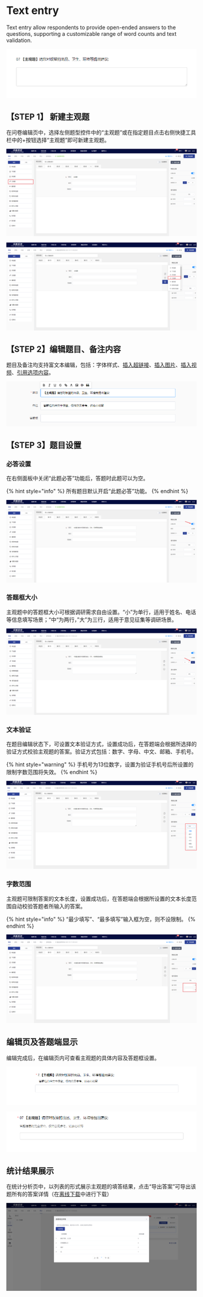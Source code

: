 # Text entry

Text entry allow respondents to provide open-ended answers to the questions, supporting a customizable range of word counts and text validation.

![主观题](<../../.gitbook/assets/image (555).png>)

## 【STEP 1】 新建主观题

在问卷编辑页中，选择左侧题型控件中的“主观题”或在指定题目点击右侧快捷工具栏中的+按钮选择“主观题”即可新建主观题。

![通过“题型”控件新建主观题](../../.gitbook/assets/Snipaste_2023-10-11_09-28-53.png)

![在指定题目下方新建主观题](../../.gitbook/assets/Snipaste_2023-10-11_09-29-30.png)

## 【STEP 2】编辑题目、备注内容

题目及备注均支持富文本编辑，包括：字体样式、[插入超链接](../../cao-zuo-zhi-yin/wen-juan-bian-ji/cha-ru-chao-lian-jie.md)、[插入图片](../../cao-zuo-zhi-yin/wen-juan-bian-ji/cha-ru-tu-pian.md)、[插入视频](../../cao-zuo-zhi-yin/wen-juan-bian-ji/cha-ru-shi-pin.md)、[引用选项内容](../../cao-zuo-zhi-yin/wen-juan-bian-ji/nei-rong-yin-yong.md)。

![主观题内容编辑](<../../.gitbook/assets/image (227).png>)

## 【STEP 3】题目设置

### 必答设置

在右侧面板中关闭“此题必答”功能后，答题时此题可以为空。

{% hint style="info" %}
所有题目默认开启“此题必答”功能。
{% endhint %}

![必答设置](../../.gitbook/assets/Snipaste_2023-10-11_09-32-37.png)

### 答题框大小

主观题中的答题框大小可根据调研需求自由设置。“小”为单行，适用于姓名、电话等信息填写场景；“中“为两行，”大”为三行，适用于意见征集等调研场景。

![答题框大小设置](../../.gitbook/assets/Snipaste_2023-10-11_09-33-46.png)

### 文本验证

在题目编辑状态下，可设置文本验证方式，设置成功后，在答题端会根据所选择的验证方式校验主观题的答案。验证方式包括：数字、字母、中文、邮箱、手机号。

{% hint style="warning" %}
手机号为13位数字，设置为验证手机号后所设置的限制字数范围将失效。
{% endhint %}

![文本验证设置](../../.gitbook/assets/Snipaste_2023-10-11_09-34-36.png)

### 字数范围

主观题可限制答案的文本长度，设置成功后，在答题端会根据所设置的文本长度范围自动校验答题者所输入的答案。

{% hint style="info" %}
“最少填写”、“最多填写”输入框为空，则不设限制。
{% endhint %}

![字数范围设置](../../.gitbook/assets/Snipaste_2023-10-11_09-35-26.png)

## 编辑页及答题端显示

编辑完成后，在编辑页内可查看主观题的具体内容及答题框设置。

![编辑页内的主观题显示](<../../.gitbook/assets/image (609).png>)

![答题端的主观题显示](<../../.gitbook/assets/image (575).png>)

## 统计结果展示

在统计分析页中，以列表的形式展示主观题的填答结果，点击“导出答案”可导出该题所有的答案详情（在[离线下载](../../cao-zuo-zhi-yin/xia-zai-shu-ju/li-xian-xia-zai.md)中进行下载）

![主观题的答题数据展示](../../.gitbook/assets/Snipaste_2023-10-11_09-40-26.png)

